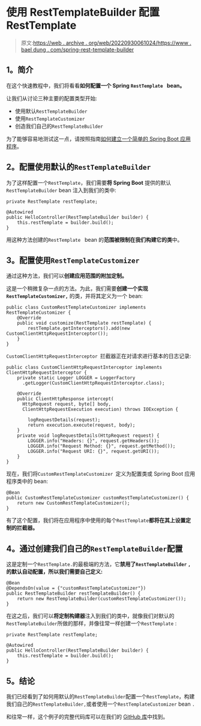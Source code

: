 # 使用 RestTemplateBuilder 配置 RestTemplate

> 原文:[https://web . archive . org/web/20220930061024/https://www . bael dung . com/spring-rest-template-builder](https://web.archive.org/web/20220930061024/https://www.baeldung.com/spring-rest-template-builder)

## **1。简介**

在这个快速教程中，我们将看看**如何配置一个 Spring `RestTemplate ` bean。**

让我们从讨论三种主要的配置类型开始:

*   使用默认`RestTemplateBuilder`
*   使用`RestTemplateCustomizer`
*   创造我们自己的`RestTemplateBuilder`

为了能够容易地测试这一点，请按照指南[如何建立一个简单的 Spring Boot 应用程序](/web/20220707143824/https://www.baeldung.com/spring-boot-start)。

## **2。配置使用默认的`RestTemplateBuilder`**

为了这样配置一个`RestTemplate`，我们需要**将 Spring Boot** 提供的默认`RestTemplateBuilder` bean 注入到我们的类中:

```
private RestTemplate restTemplate;

@Autowired
public HelloController(RestTemplateBuilder builder) {
    this.restTemplate = builder.build();
}
```

用这种方法创建的`RestTemplate ` bean 的**范围被限制在我们构建它的类**中。

## **3。配置使用`RestTemplateCustomizer`**

通过这种方法，我们可以**创建应用范围的附加定制。**

这是一个稍微复杂一点的方法。为此，我们需要**创建一个实现`RestTemplateCustomizer,`** 的类，并将其定义为一个 bean:

```
public class CustomRestTemplateCustomizer implements RestTemplateCustomizer {
    @Override
    public void customize(RestTemplate restTemplate) {
        restTemplate.getInterceptors().add(new CustomClientHttpRequestInterceptor());
    }
}
```

`CustomClientHttpRequestInterceptor `拦截器正在对请求进行基本的日志记录:

```
public class CustomClientHttpRequestInterceptor implements ClientHttpRequestInterceptor {
    private static Logger LOGGER = LoggerFactory
      .getLogger(CustomClientHttpRequestInterceptor.class);

    @Override
    public ClientHttpResponse intercept(
      HttpRequest request, byte[] body, 
      ClientHttpRequestExecution execution) throws IOException {

        logRequestDetails(request);
        return execution.execute(request, body);
    }
    private void logRequestDetails(HttpRequest request) {
        LOGGER.info("Headers: {}", request.getHeaders());
        LOGGER.info("Request Method: {}", request.getMethod());
        LOGGER.info("Request URI: {}", request.getURI());
    }
}
```

现在，我们将`CustomRestTemplateCustomizer `定义为配置类或 Spring Boot 应用程序类中的 bean:

```
@Bean
public CustomRestTemplateCustomizer customRestTemplateCustomizer() {
    return new CustomRestTemplateCustomizer();
}
```

有了这个配置，我们将在应用程序中使用的每个`RestTemplate`**都将在其上设置定制的拦截器。**

## **4。通过创建我们自己的`RestTemplateBuilder`配置**

这是定制一个`RestTemplate.`的最极端的方法，它**禁用了`RestTemplateBuilder` `,`的默认自动配置，所以我们需要自己定义:**

```
@Bean
@DependsOn(value = {"customRestTemplateCustomizer"})
public RestTemplateBuilder restTemplateBuilder() {
    return new RestTemplateBuilder(customRestTemplateCustomizer());
}
```

在这之后，我们可以**将定制构建器**注入到我们的类中，就像我们对默认的`RestTemplateBuilder`所做的那样，并像往常一样创建一个`RestTemplate` :

```
private RestTemplate restTemplate;

@Autowired
public HelloController(RestTemplateBuilder builder) {
    this.restTemplate = builder.build();
}
```

## **5。结论**

我们已经看到了如何用默认的`RestTemplateBuilder`配置一个`RestTemplate`，构建我们自己的`RestTemplateBuilder,`或者使用一个`RestTemplateCustomizer` bean `.`

和往常一样，这个例子的完整代码库可以在我们的 [GitHub 库](https://web.archive.org/web/20220707143824/https://github.com/eugenp/tutorials/tree/master/spring-web-modules/spring-resttemplate)中找到。